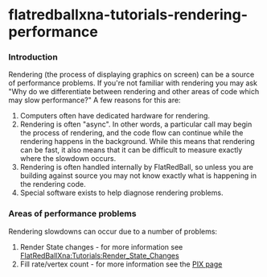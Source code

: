 # flatredballxna-tutorials-rendering-performance

### Introduction

Rendering (the process of displaying graphics on screen) can be a source of performance problems. If you're not familiar with rendering you may ask "Why do we differentiate between rendering and other areas of code which may slow performance?" A few reasons for this are:

1. Computers often have dedicated hardware for rendering.
2. Rendering is often "async". In other words, a particular call may begin the process of rendering, and the code flow can continue while the rendering happens in the background. While this means that rendering can be fast, it also means that it can be difficult to measure exactly where the slowdown occurs.
3. Rendering is often handled internally by FlatRedBall, so unless you are building against source you may not know exactly what is happening in the rendering code.
4. Special software exists to help diagnose rendering problems.

### Areas of performance problems

Rendering slowdowns can occur due to a number of problems:

1. Render State changes - for more information see [FlatRedBallXna:Tutorials:Render\_State\_Changes](../../../../frb/docs/index.php)
2. Fill rate/vertex count - for more information see the [PIX page](../../../../frb/docs/index.php)
